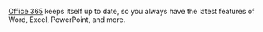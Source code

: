 [Office 365](https://products.office.com/en-au/business/office) keeps itself up to date, so you always have the latest features of Word, Excel, PowerPoint, and more.